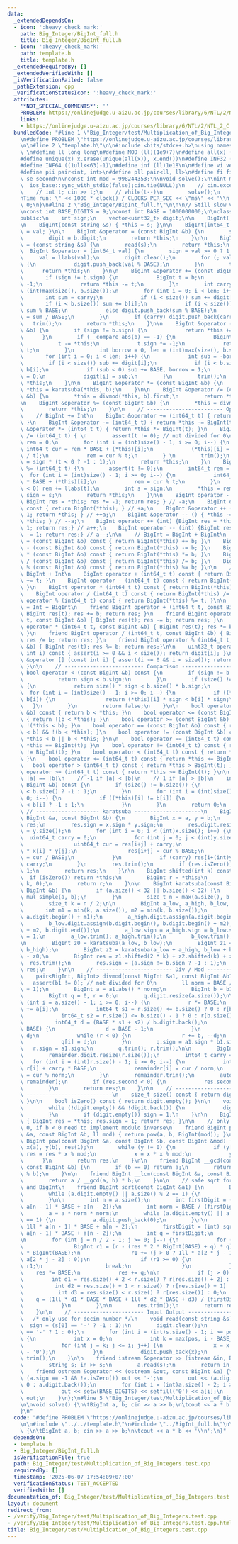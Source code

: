 ```yaml
---
data:
  _extendedDependsOn:
  - icon: ':heavy_check_mark:'
    path: Big_Integer/BigInt_full.h
    title: Big_Integer/BigInt_full.h
  - icon: ':heavy_check_mark:'
    path: template.h
    title: template.h
  _extendedRequiredBy: []
  _extendedVerifiedWith: []
  _isVerificationFailed: false
  _pathExtension: cpp
  _verificationStatusIcon: ':heavy_check_mark:'
  attributes:
    '*NOT_SPECIAL_COMMENTS*': ''
    PROBLEM: https://onlinejudge.u-aizu.ac.jp/courses/library/6/NTL/2/NTL_2_C
    links:
    - https://onlinejudge.u-aizu.ac.jp/courses/library/6/NTL/2/NTL_2_C
  bundledCode: "#line 1 \"Big_Integer/test/Multiplication_of_Big_Integers.test.cpp\"\
    \n#define PROBLEM \"https://onlinejudge.u-aizu.ac.jp/courses/library/6/NTL/2/NTL_2_C\"\
    \n\n#line 2 \"template.h\"\n\n#include <bits/stdc++.h>\nusing namespace std;\n\
    \ \n#define ll long long\n#define MOD (ll)(1e9+7)\n#define all(x) (x).begin(),(x).end()\n\
    #define unique(x) x.erase(unique(all(x)), x.end())\n#define INF32 ((1ull<<31)-1)\n\
    #define INF64 ((1ull<<63)-1)\n#define inf (ll)1e18\n\n#define vi vector<int>\n\
    #define pii pair<int, int>\n#define pll pair<ll, ll>\n#define fi first\n#define\
    \ se second\n\nconst int mod = 998244353;\n\nvoid solve();\n\nint main(){\n  \
    \  ios_base::sync_with_stdio(false);cin.tie(NULL);\n    // cin.exceptions(cin.failbit);\n\
    \    // int t; cin >> t;\n    // while(t--)\n        solve();\n    cerr << \"\\\
    nTime run: \" << 1000 * clock() / CLOCKS_PER_SEC << \"ms\" << '\\n';\n    return\
    \ 0;\n}\n#line 2 \"Big_Integer/BigInt_full.h\"\n\n\n// Still slow ver, need optimize\n\
    \nconst int BASE_DIGITS = 9;\nconst int BASE = 1000000000;\n\nclass BigInt {\n\
    public:\n    int sign;\n    vector<uint32_t> digit;\n\n    BigInt(): sign(1) {}\n\
    \n    BigInt(const string &s) { *this = s; }\n\n    BigInt(int64_t val) { *this\
    \ = val; }\n\n    BigInt &operator = (const BigInt &b) {\n        sign = b.sign;\n\
    \        digit = b.digit;\n        return *this;\n    }\n\n    BigInt &operator\
    \ = (const string &s) {\n        read(s);\n        return *this;\n    }\n\n  \
    \  BigInt &operator = (int64_t val) {\n        sign = val >= 0 ? 1 : -1;\n   \
    \     val = llabs(val);\n        digit.clear();\n        for (; val; val /= BASE)\
    \ {\n            digit.push_back(val % BASE);\n        }\n        trim();\n  \
    \      return *this;\n    }\n\n    BigInt &operator += (const BigInt &b) {\n \
    \       if (sign != b.sign) {\n            BigInt t = b;\n            t.sign *=\
    \ -1;\n            return *this -= t;\n        }\n        int carry = 0, len =\
    \ (int)max(size(), b.size());\n        for (int i = 0; i < len; i++) {\n     \
    \       int sum = carry;\n            if (i < size()) sum += digit[i];\n     \
    \       if (i < b.size()) sum += b[i];\n            if (i < size()) digit[i] =\
    \ sum % BASE;\n            else digit.push_back(sum % BASE);\n            carry\
    \ = sum / BASE;\n        }\n        if (carry) digit.push_back(carry);\n     \
    \   trim();\n        return *this;\n    }\n\n    BigInt &operator -= (const BigInt\
    \ &b) {\n        if (sign != b.sign) {\n            return *this += (-b);\n  \
    \      }\n        if (__compare_abs(b) == -1) {\n            BigInt t = b;\n \
    \           t -= *this;\n            t.sign *= -1;\n            return *this =\
    \ t;\n        }\n        int borrow = 0, len = (int)max(size(), b.size());\n \
    \       for (int i = 0; i < len; i++) {\n            int sub = -borrow;\n    \
    \        if (i < size()) sub += digit[i];\n            if (i < b.size()) sub -=\
    \ b[i];\n            if (sub < 0) sub += BASE, borrow = 1;\n            else borrow\
    \ = 0;\n            digit[i] = sub;\n        }\n        trim();\n        return\
    \ *this;\n    }\n\n    BigInt &operator *= (const BigInt &b) {\n        return\
    \ *this = karatsuba(*this, b);\n    }\n\n    BigInt &operator /= (const BigInt\
    \ &b) {\n        *this = divmod(*this, b).first;\n        return *this;\n    }\n\
    \n    BigInt &operator %= (const BigInt &b) {\n        *this = divmod(*this, b).second;\n\
    \        return *this;\n    }\n\n    // ------------------------ Operator ------------------------\n\
    \    // BigInt += Int\n    BigInt &operator += (int64_t t) { return *this += BigInt(t);\
    \ }\n    BigInt &operator -= (int64_t t) { return *this -= BigInt(t); }\n    BigInt\
    \ &operator *= (int64_t t) { return *this *= BigInt(t); }\n    BigInt &operator\
    \ /= (int64_t t) { \n        assert(t != 0); // not divided for 0\n        int64_t\
    \ rem = 0;\n        for (int i = (int)size() - 1; i >= 0; i--) {\n           \
    \ int64_t cur = rem * BASE + (*this)[i];\n            (*this)[i] = uint32_t(cur\
    \ / t);\n            rem = cur % t;\n        } \n        trim();\n        sign\
    \ = sign * (t < 0 ? -1 : 1);\n        return *this;\n    }\n    BigInt &operator\
    \ %= (int64_t t) {\n        assert(t != 0);\n        int64_t rem = 0;\n      \
    \  for (int i = (int)size() - 1; i >= 0; i--) {\n            int64_t cur = rem\
    \ * BASE + (*this)[i];\n            rem = cur % t;\n        }\n        if (rem\
    \ < 0) rem += llabs(t);\n        int s = sign;\n        *this = rem;\n       \
    \ sign = s;\n        return *this;\n    }\n\n    BigInt operator - () const {\
    \ BigInt res = *this; res *= -1; return res; } // -a;\n    BigInt operator + ()\
    \ const { return BigInt(*this); } // +a;\n    BigInt &operator ++ () { *this +=\
    \ 1; return *this; } // ++a;\n    BigInt &operator -- () { *this -= 1; return\
    \ *this; } // --a;\n    BigInt operator ++ (int) {BigInt res = *this; *this +=\
    \ 1; return res;} // a++;\n    BigInt operator -- (int) {BigInt res = *this; *this\
    \ -= 1; return res;} // a--;\n\n    // BigInt = BigInt + BigInt\n    BigInt operator\
    \ + (const BigInt &b) const { return BigInt(*this) += b; }\n    BigInt operator\
    \ - (const BigInt &b) const { return BigInt(*this) -= b; }\n    BigInt operator\
    \ * (const BigInt &b) const { return BigInt(*this) *= b; }\n    BigInt operator\
    \ / (const BigInt &b) const { return BigInt(*this) /= b; }\n    BigInt operator\
    \ % (const BigInt &b) const { return BigInt(*this) %= b; }\n\n    // BigInt =\
    \ BigInt + Int\n    BigInt operator + (int64_t t) const { return BigInt(*this)\
    \ += t; }\n    BigInt operator - (int64_t t) const { return BigInt(*this) -= t;\
    \ }\n    BigInt operator * (int64_t t) const { return BigInt(*this) *= t; }\n\
    \    BigInt operator / (int64_t t) const { return BigInt(*this) /= t; }\n    BigInt\
    \ operator % (int64_t t) const { return BigInt(*this) %= t; }\n\n    // BigInt\
    \ = Int + BigInt\n    friend BigInt operator + (int64_t t, const BigInt &b) {\
    \ BigInt res(t); res += b; return res; }\n    friend BigInt operator - (int64_t\
    \ t, const BigInt &b) { BigInt res(t); res -= b; return res; }\n    friend BigInt\
    \ operator * (int64_t t, const BigInt &b) { BigInt res(t); res *= b; return res;\
    \ }\n    friend BigInt operator / (int64_t t, const BigInt &b) { BigInt res(t);\
    \ res /= b; return res; }\n    friend BigInt operator % (int64_t t, const BigInt\
    \ &b) { BigInt res(t); res %= b; return res;}\n\n    uint32_t operator [] (const\
    \ int i) const { assert(i >= 0 && i < size()); return digit[i]; }\n    uint32_t\
    \ &operator [] (const int i) { assert(i >= 0 && i < size()); return digit[i];\
    \ }\n\n    // ------------------------- Comparison ---------------------\n   \
    \ bool operator < (const BigInt &b) const {\n        if (sign != b.sign) {\n \
    \           return sign < b.sign;\n        }\n        if (size() != b.size())\
    \ {\n            return size() * sign < b.size() * b.sign;\n        }\n      \
    \  for (int i = (int)size() - 1; i >= 0; i--) {\n            if ((*this)[i] !=\
    \ b[i]) {\n                return (*this)[i] * sign < b[i] * sign;\n         \
    \   }\n        }\n        return false;\n    }\n\n    bool operator > (const BigInt\
    \ &b) const { return b < *this; }\n    bool operator <= (const BigInt &b) const\
    \ { return !(b < *this); }\n    bool operator >= (const BigInt &b) const { return\
    \ !(*this < b); }\n    bool operator == (const BigInt &b) const { return !(*this\
    \ < b) && !(b < *this); }\n    bool operator != (const BigInt &b) const { return\
    \ *this < b || b < *this; }\n\n    bool operator == (int64_t t) const { return\
    \ *this == BigInt(t); }\n    bool operator != (int64_t t) const { return *this\
    \ != BigInt(t); }\n    bool operator < (int64_t t) const { return *this < BigInt(t);\
    \ }\n    bool operator <= (int64_t t) const { return *this <= BigInt(t); }\n \
    \   bool operator > (int64_t t) const { return *this > BigInt(t); }\n    bool\
    \ operator >= (int64_t t) const { return *this >= BigInt(t); }\n\n    // 0 if\
    \ |a| == |b|\n    // -1 if |a| < |b|\n    // 1 if |a| > |b|\n    int __compare_abs(const\
    \ BigInt &b) const {\n        if (size() != b.size()) {\n            return size()\
    \ < b.size() ? -1 : 1;\n        }\n        for (int i = (int)size() - 1; i >=\
    \ 0; i--) {\n            if ((*this)[i] != b[i]) {\n                return (*this)[i]\
    \ < b[i] ? -1 : 1;\n            }\n        }\n        return 0;\n    }\n\n   \
    \ // -------------------- karatsuba ---------------------\n    BigInt mul_simple(const\
    \ BigInt &a, const BigInt &b) {\n        BigInt x = a, y = b;\n        BigInt\
    \ res;\n        res.sign = x.sign * y.sign;\n        res.digit.resize(x.size()\
    \ + y.size());\n        for (int i = 0; i < (int)x.size(); i++) {\n          \
    \  uint64_t carry = 0;\n            for (int j = 0; j < (int)y.size(); j++) {\n\
    \                uint64_t cur = res[i+j] + carry;\n                cur += 1ull\
    \ * x[i] * y[j];\n                res[i+j] = cur % BASE;\n                carry\
    \ = cur / BASE;\n            }\n            if (carry) res[i+(int)y.size()] +=\
    \ carry;\n        }\n        res.trim();\n        if (res.isZero()) res.sign =\
    \ 1;\n        return res;\n    }\n\n    BigInt shifted(int k) const {\n      \
    \  if (isZero()) return *this;\n        BigInt r = *this;\n        r.digit.insert(r.digit.begin(),\
    \ k, 0);\n        return r;\n    }\n\n    BigInt karatsuba(const BigInt &a, const\
    \ BigInt &b) {\n        if (a.size() < 32 || b.size() < 32) {\n            return\
    \ mul_simple(a, b);\n        }\n        size_t n = max(a.size(), b.size());\n\
    \        size_t k = n / 2;\n\n        BigInt a_low, a_high, b_low, b_high;\n \
    \       int m1 = min(k, a.size()), m2 = min(k, b.size());\n        a_low.digit.assign(a.digit.begin(),\
    \ a.digit.begin() + m1);\n        a_high.digit.assign(a.digit.begin() + m1, a.digit.end());\n\
    \        b_low.digit.assign(b.digit.begin(), b.digit.begin() + m2);\n        b_high.digit.assign(b.digit.begin()\
    \ + m2, b.digit.end());\n        a_low.sign = a_high.sign = b_low.sign = b_high.sign\
    \ = 1;\n        a_low.trim(); a_high.trim();\n        b_low.trim(); b_high.trim();\n\
    \n        BigInt z0 = karatsuba(a_low, b_low);\n        BigInt z1 = karatsuba(a_high,\
    \ b_high);\n        BigInt z2 = karatsuba(a_low + a_high, b_low + b_high) - z1\
    \ - z0;\n        BigInt res = z1.shifted(2 * k) + z2.shifted(k) + z0;\n      \
    \  res.trim();\n        res.sign = (a.sign != b.sign ? -1 : 1);\n        return\
    \ res;\n    }\n\n    // ------------------------ Div / Mod -----------------------\n\
    \    pair<BigInt, BigInt> divmod(const BigInt &a1, const BigInt &b1) {\n     \
    \   assert(b1 != 0); // not divided for 0\n        ll norm = BASE / (b1.digit.back()\
    \ + 1);\n        BigInt a = a1.abs() * norm;\n        BigInt b = b1.abs() * norm;\n\
    \        BigInt q = 0, r = 0;\n        q.digit.resize(a.size());\n\n        for\
    \ (int i = a.size() - 1; i >= 0; i--) {\n            r *= BASE;\n            r\
    \ += a[i];\n            int64_t s1 = r.size() <= b.size() ? 0 : r[b.size()];\n\
    \            int64_t s2 = r.size() <= b.size() - 1 ? 0 : r[b.size() - 1];\n  \
    \          int64_t d = (BASE * s1 + s2) / b.digit.back();\n            if (d >=\
    \ BASE) {\n                d = BASE - 1;\n            }\n            r -= b *\
    \ d;\n            while (r < 0) {\n                r += b, --d;\n            }\n\
    \            q[i] = d;\n        }\n        q.sign = a1.sign * b1.sign;\n     \
    \   r.sign = a1.sign;\n        q.trim(); r.trim();\n\n        BigInt remainder;\n\
    \        remainder.digit.resize(r.size());\n        int64_t carry = 0;\n     \
    \   for (int i = (int)r.size() - 1; i >= 0; i--) {\n            int64_t cur =\
    \ r[i] + carry * BASE;\n            remainder[i] = cur / norm;\n            carry\
    \ = cur % norm;\n        }\n        remainder.trim();\n        auto res = make_pair(q,\
    \ remainder);\n        if (res.second < 0) {\n            res.second += b1.abs();\n\
    \        }\n        return res;\n    }\n\n    // ------------------------- Misc\
    \ ---------------------------\n    size_t size() const { return digit.size();\
    \ }\n\n    bool isZero() const { return digit.empty(); }\n\n    void trim() {\n\
    \        while (!digit.empty() && !digit.back()) {\n            digit.pop_back();\n\
    \        }\n        if (digit.empty()) sign = 1;\n    }\n\n    BigInt abs() const\
    \ { BigInt res = *this; res.sign = 1; return res; }\n\n    // only support b >=\
    \ 0, if b < 0 need to implement modulo inverse\n    friend BigInt pow(const BigInt\
    \ &a, const BigInt &b, ll mod) { return pow(a, b, BigInt(mod)); }\n    friend\
    \ BigInt pow(const BigInt &a, const BigInt &b, const BigInt &mod) {\n        BigInt\
    \ x(a), y(b), res(1);\n        while (y != 0) {\n            if (y[0] % 2 == 1)\
    \ res = res * x % mod;\n            x = x * x % mod;\n            y /= 2;\n  \
    \      }\n        return res;\n    }\n\n    friend BigInt __gcd(const BigInt &a,\
    \ const BigInt &b) {\n        if (b == 0) return a;\n        return __gcd(b, a\
    \ % b);\n    }\n\n    friend BigInt __lcm(const BigInt &a, const BigInt &b) {\n\
    \        return a / __gcd(a, b) * b;\n    }\n\n    // safe sqrt for long long\
    \ and BigInt\n    friend BigInt sqrt(const BigInt &a1) {\n        BigInt a = a1;\n\
    \        while (a.digit.empty() || a.size() % 2 == 1) {\n            a.digit.push_back(0);\n\
    \        }\n\n        int n = a.size();\n        int firstDigit = (int) sqrt((double)\
    \ a[n - 1] * BASE + a[n - 2]);\n        int norm = BASE / (firstDigit + 1);\n\
    \        a = a * norm * norm;\n        while (a.digit.empty() || a.size() % 2\
    \ == 1) {\n            a.digit.push_back(0);\n        }\n\n        BigInt r =\
    \ 1ll * a[n - 1] * BASE + a[n - 2];\n        firstDigit = (int) sqrt((double)\
    \ a[n - 1] * BASE + a[n - 2]);\n        int q = firstDigit;\n        BigInt res;\n\
    \n        for (int j = n / 2 - 1; j >= 0; j--) {\n            for (; ; --q) {\n\
    \                BigInt r1 = (r - (res * 2 * BigInt(BASE) + q) * q) * BigInt(BASE)\
    \ * BigInt(BASE);\n                r1 += (j > 0 ? 1ll * a[2 * j - 1] * BASE +\
    \ a[2 * j - 2] : 0);\n                if (r1 >= 0) {\n                    r =\
    \ r1;\n                    break;\n                }\n            }\n        \
    \    res *= BASE;\n            res += q;\n\n            if (j > 0) {\n       \
    \         int d1 = res.size() + 2 < r.size() ? r[res.size() + 2] : 0;\n      \
    \          int d2 = res.size() + 1 < r.size() ? r[res.size() + 1] : 0;\n     \
    \           int d3 = res.size() < r.size() ? r[res.size()] : 0;\n            \
    \    q = (1ll * d1 * BASE * BASE + 1ll * d2 * BASE + d3) / (firstDigit * 2);\n\
    \            }\n        }\n\n        res.trim();\n        return res / norm;\n\
    \    }\n\n    // ---------------------- Input Output ---------------------\n \
    \   /* only use for decim number */\n    void read(const string &s) {\n      \
    \  sign = (s[0] == '-' ? -1 : 1);\n        digit.clear();\n        int pos = (s[0]\
    \ == '-' ? 1 : 0);\n        for (int i = (int)s.size() - 1; i >= pos; i -= BASE_DIGITS)\
    \ {\n            int x = 0;\n            int k = max(pos, i - BASE_DIGITS + 1);\n\
    \            for (int j = k; j <= i; j++) {\n                x = x * 10 + (s[j]\
    \ - '0');\n            }\n            digit.push_back(x);\n        }\n       \
    \ trim();\n    }\n\n    friend istream &operator >> (istream &in, BigInt &a) {\n\
    \        string s; in >> s;\n        a.read(s);\n        return in;\n    }\n\n\
    \    friend ostream &operator << (ostream &out, const BigInt &a) {\n        if\
    \ (a.sign == -1 && !a.isZero()) out << '-';\n        out << (a.digit.empty() ?\
    \ 0 : a.digit.back());\n        for (int i = (int)a.size() - 2; i >= 0; i--)\n\
    \            out << setw(BASE_DIGITS) << setfill('0') << a[i];\n        return\
    \ out;\n    }\n};\n#line 5 \"Big_Integer/test/Multiplication_of_Big_Integers.test.cpp\"\
    \n\nvoid solve() {\n\tBigInt a, b; cin >> a >> b;\n\tcout << a * b << '\\n';\n\
    }\n"
  code: "#define PROBLEM \"https://onlinejudge.u-aizu.ac.jp/courses/library/6/NTL/2/NTL_2_C\"\
    \n\n#include \"../../template.h\"\n#include \"../BigInt_full.h\"\n\nvoid solve()\
    \ {\n\tBigInt a, b; cin >> a >> b;\n\tcout << a * b << '\\n';\n}"
  dependsOn:
  - template.h
  - Big_Integer/BigInt_full.h
  isVerificationFile: true
  path: Big_Integer/test/Multiplication_of_Big_Integers.test.cpp
  requiredBy: []
  timestamp: '2025-06-07 17:54:09+07:00'
  verificationStatus: TEST_ACCEPTED
  verifiedWith: []
documentation_of: Big_Integer/test/Multiplication_of_Big_Integers.test.cpp
layout: document
redirect_from:
- /verify/Big_Integer/test/Multiplication_of_Big_Integers.test.cpp
- /verify/Big_Integer/test/Multiplication_of_Big_Integers.test.cpp.html
title: Big_Integer/test/Multiplication_of_Big_Integers.test.cpp
---
```


